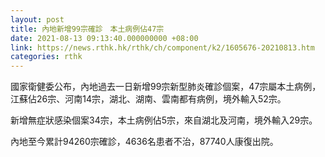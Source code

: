 ```yaml
---
layout: post
title: 內地新增99宗確診　本土病例佔47宗
date: 2021-08-13 09:13:40.000000000 +08:00
link: https://news.rthk.hk/rthk/ch/component/k2/1605676-20210813.htm
categories: rthk
---
```


國家衛健委公布，內地過去一日新增99宗新型肺炎確診個案，47宗屬本土病例，江蘇佔26宗、河南14宗，湖北、湖南、雲南都有病例，境外輸入52宗。

新增無症狀感染個案34宗，本土病例佔5宗，來自湖北及河南，境外輸入29宗。

內地至今累計94260宗確診，4636名患者不治，87740人康復出院。

